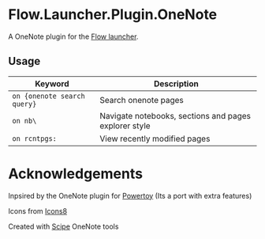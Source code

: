 Flow.Launcher.Plugin.OneNote
==================

A OneNote plugin for the [Flow launcher](https://github.com/Flow-Launcher/Flow.Launcher).

## Usage

| Keyword                         | Description          |
|---------------------------------|----------------------   |
| `` on {onenote search query} `` | Search onenote pages    |
| `` on nb\ ``                    | Navigate notebooks, sections and pages explorer style |
| `` on rcntpgs: ``               | View recently modified pages    |

Acknowledgements
======

Inpsired by the OneNote plugin for [Powertoy](https://github.com/microsoft/PowerToys/tree/main/src/modules/launcher/Plugins/Microsoft.PowerToys.Run.Plugin.OneNote) (Its a port with extra features)

Icons from [Icons8](https://icons8.com)

Created with [Scipe](https://github.com/scipbe/ScipBe-Common-Office) OneNote tools
